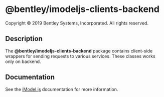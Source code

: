 # @bentley/imodeljs-clients-backend

Copyright © 2019 Bentley Systems, Incorporated. All rights reserved.

## Description

The __@bentley/imodeljs-clients-backend__ package contains client-side wrappers for sending requests to various services.
These classes works only on backend.

## Documentation

See the [iModel.js](https://www.imodeljs.org) documentation for more information.
